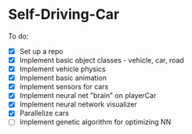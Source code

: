# Self-Driving-Car

To do:

- [x] Set up a repo
- [x] Implement basic object classes - vehicle, car, road
- [x] Implement vehicle physics
- [x] Implement basic animation 
- [x] Implement sensors for cars
- [x] Implement neural net "brain" on playerCar
- [x] Implement neural network visualizer
- [x] Parallelize cars
- [ ] Implement genetic algorithm for optimizing NN

